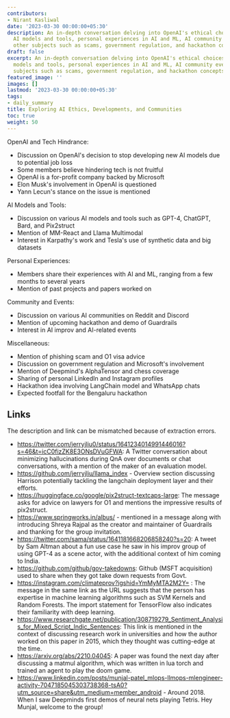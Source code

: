 ```yaml
---
contributors:
- Nirant Kasliwal
date: '2023-03-30 00:00:00+05:30'
description: An in-depth conversation delving into OpenAI's ethical choices, diverse
  AI models and tools, personal experiences in AI and ML, AI community events, and
  other subjects such as scams, government regulation, and hackathon concepts.
draft: false
excerpt: An in-depth conversation delving into OpenAI's ethical choices, diverse AI
  models and tools, personal experiences in AI and ML, AI community events, and other
  subjects such as scams, government regulation, and hackathon concepts.
featured_image: ''
images: []
lastmod: '2023-03-30 00:00:00+05:30'
tags:
- daily_summary
title: Exploring AI Ethics, Developments, and Communities
toc: true
weight: 50
---
```


OpenAI and Tech Hindrance:
- Discussion on OpenAI's decision to stop developing new AI models due to potential job loss
- Some members believe hindering tech is not fruitful
- OpenAI is a for-profit company backed by Microsoft
- Elon Musk's involvement in OpenAI is questioned
- Yann Lecun's stance on the issue is mentioned

AI Models and Tools:
- Discussion on various AI models and tools such as GPT-4, ChatGPT, Bard, and Pix2struct
- Mention of MM-React and Llama Multimodal
- Interest in Karpathy's work and Tesla's use of synthetic data and big datasets

Personal Experiences:
- Members share their experiences with AI and ML, ranging from a few months to several years
- Mention of past projects and papers worked on

Community and Events:
- Discussion on various AI communities on Reddit and Discord
- Mention of upcoming hackathon and demo of Guardrails
- Interest in AI improv and AI-related events

Miscellaneous:
- Mention of phishing scam and O1 visa advice
- Discussion on government regulation and Microsoft's involvement
- Mention of Deepmind's AlphaTensor and chess coverage
- Sharing of personal LinkedIn and Instagram profiles
- Hackathon idea involving LangChain model and WhatsApp chats
- Expected footfall for the Bengaluru hackathon

## Links
The description and link can be mismatched because of extraction errors.

- https://twitter.com/jerryjliu0/status/1641234014991446016?s=46&t=icC0fizZK8E3ONsDVuGFWA: A Twitter conversation about minimizing hallucinations during QnA over documents or chat conversations, with a mention of the maker of an evaluation model.
- https://github.com/jerryjliu/llama_index - Overview section discussing Harrison potentially tackling the langchain deployment layer and their efforts.
- https://huggingface.co/google/pix2struct-textcaps-large: The message asks for advice on lawyers for O1 and mentions the impressive results of pix2struct.
- https://www.springworks.in/albus/ - mentioned in a message along with introducing Shreya Rajpal as the creator and maintainer of Guardrails and thanking for the group invitation.
- https://twitter.com/sama/status/1641181668206858240?s=20: A tweet by Sam Altman about a fun use case he saw in his improv group of using GPT-4 as a scene actor, with the additional context of him coming to India.
- https://github.com/github/gov-takedowns: Github (MSFT acquisition) used to share when they got take down requests from Govt.
- https://instagram.com/climateprov?igshid=YmMyMTA2M2Y= : The message in the same link as the URL suggests that the person has expertise in machine learning algorithms such as SVM Kernels and Random Forests. The import statement for TensorFlow also indicates their familiarity with deep learning.
- https://www.researchgate.net/publication/308719279_Sentiment_Analysis_for_Mixed_Script_Indic_Sentences: This link is mentioned in the context of discussing research work in universities and how the author worked on this paper in 2015, which they thought was cutting-edge at the time.
- https://arxiv.org/abs/2210.04045: A paper was found the next day after discussing a matmul algorithm, which was written in lua torch and trained an agent to play the doom game.
- https://www.linkedin.com/posts/munjal-patel_mlops-llmops-mlengineer-activity-7047185045303738368-tsA0?utm_source=share&utm_medium=member_android - Around 2018. When I saw Deepminds first demos of neural nets playing Tetris. Hey Munjal, welcome to the group!